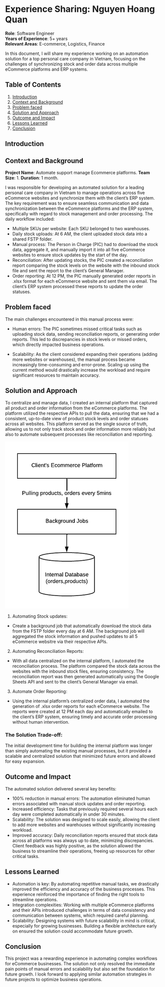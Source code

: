 # Experience Sharing: Nguyen Hoang Quan

**Role**: Software Engineer  
**Years of Experience**: 5+ years  
**Relevant Areas**: E-commerce, Logistics, Finance

In this document, I will share my experience working on an automation solution for a top personal care company in Vietnam, focusing on the challenges of synchronizing stock and order data across multiple eCommerce platforms and ERP systems.

## Table of Contents
1. [Introduction](#introduction)
2. [Context and Background](#context-and-background)
3. [Problem faced](#problem-faced)
4. [Solution and Approach](#solution-and-approach)
5. [Outcome and Impact](#outcome-and-impact)
6. [Lessons Learned](#lessons-learned)
7. [Conclusion](#conclusion)

## Introduction

## Context and Background

**Project Name**: Automate support manage Ecommerce platforms.
**Team Size**: 1.
**Duration**: 1 month.

I was responsible for developing an automated solution for a leading personal care company in Vietnam to manage operations across five eCommerce websites and synchronize them with the client’s ERP system. The key requirement was to ensure seamless communication and data synchronization between the eCommerce platforms and the ERP system, specifically with regard to stock management and order processing.
The daily workflow included:
* Multiple SKUs per website: Each SKU belonged to two warehouses.
* Daily stock uploads: At 6 AM, the client uploaded stock data into a shared FSTP folder.
* Manual process: The Person in Charge (PIC) had to download the stock data, aggregate it, and manually import it into all five eCommerce websites to ensure stock updates by the start of the day.
* Reconciliation: After updating stocks, the PIC created a reconciliation report comparing the stock levels on the website with the inbound stock file and sent the report to the client’s General Manager.
* Order reporting: At 12 PM, the PIC manually generated order reports in .xlsx format for each eCommerce website and sent them via email. The client’s ERP system processed these reports to update the order statuses.


## Problem faced

The main challenges encountered in this manual process were:

* Human errors: The PIC sometimes missed critical tasks such as uploading stock data, sending reconciliation reports, or generating order reports. This led to discrepancies in stock levels or missed orders, which directly impacted business operations.

* Scalability: As the client considered expanding their operations (adding more websites or warehouses), the manual process became increasingly time-consuming and error-prone. Scaling up using the current method would drastically increase the workload and require significant resources to maintain accuracy.

## Solution and Approach

To centralize and manage data, I created an internal platform that captured all product and order information from the eCommerce platforms. 
The platform utilized the respective APIs to pull the data, ensuring that we had a consistent, up-to-date view of product stock levels and order statuses across all websites.
This platform served as the single source of truth, allowing us to not only track stock and order information more reliably but also to automate subsequent processes like reconciliation and reporting.

![pulling-ecom-information](public/images/pulling_ecom_information.png)

1. Automating Stock updates:
* Create a background job that automatically download the stock data from the FSTP folder every day at 6 AM. The background job will aggregated the stock information and pushed updates to all 5 eCommerce websitre via their respective APIs.

2. Automating Reconciliation Reports:
* With all data centralized on the internal platform, I automated the reconciliation process. The platform compared the stock data across the websites with the inbound stock files, ensuring consistency. The reconciliation report was then generated automatically using the Google Sheets API and sent to the client’s General Manager via email.

3. Automate Order Reporting:
* Using the internal platform’s centralized order data, I automated the generation of .xlsx order reports for each eCommerce website. The reports were created at 12 PM each day and automatically emailed to the client’s ERP system, ensuring timely and accurate order processing without human intervention.

### The Solution Trade-off:
 The initial development time for building the internal platform was longer than simply automating the existing manual processes, but it provided a scalable and centralized solution that minimized future errors and allowed for easy expansion.


## Outcome and Impact
The automated solution delivered several key benefits:
* 100% reduction in manual errors: The automation eliminated human errors associated with manual stock updates and order reporting.
* Increased efficiency: Tasks that previously required several hours each day were completed automatically in under 30 minutes.
* Scalability: The solution was designed to scale easily, allowing the client to add more websites and warehouses without significantly increasing workload.
* Improved accuracy: Daily reconciliation reports ensured that stock data across all platforms was always up to date, minimizing discrepancies.
Client feedback was highly positive, as the solution allowed the business to streamline their operations, freeing up resources for other critical tasks.

## Lessons Learned
* Automation is key: By automating repetitive manual tasks, we drastically improved the efficiency and accuracy of the business processes. This experience reinforced the importance of finding the right tools to streamline operations.
* Integration complexities: Working with multiple eCommerce platforms and their APIs introduced challenges in terms of data consistency and communication between systems, which required careful planning.
* Scalability: Designing systems with future scalability in mind is critical, especially for growing businesses. Building a flexible architecture early on ensured the solution could accommodate future growth.

## Conclusion

This project was a rewarding experience in automating complex workflows for eCommerce businesses. The solution not only resolved the immediate pain points of manual errors and scalability but also set the foundation for future growth. I look forward to applying similar automation strategies in future projects to optimize business operations.










